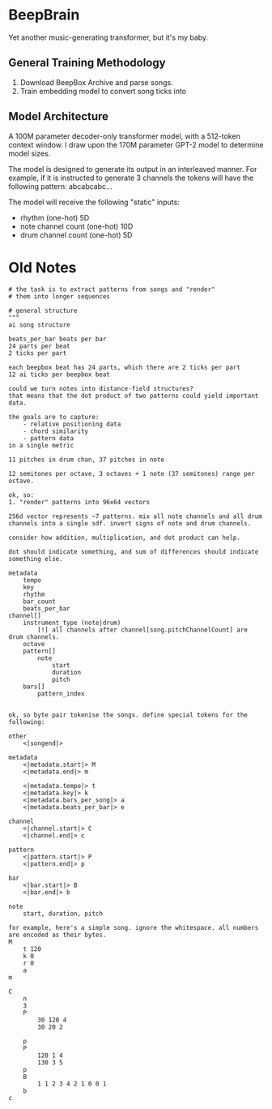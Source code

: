 # BeepBrain

Yet another music-generating transformer, but it's my baby.

## General Training Methodology

1. Download BeepBox Archive and parse songs.
2. Train embedding model to convert song ticks into 

## Model Architecture

A 100M parameter decoder-only transformer model, with a 512-token context window. I draw upon the 170M parameter GPT-2 model to determine model sizes.

The model is designed to generate its output in an interleaved manner. For example, if it is instructed to generate 3 channels the tokens will have the following pattern: abcabcabc...

The model will receive the following "static" inputs:
- rhythm (one-hot) 5D
- note channel count (one-hot) 10D
- drum channel count (one-hot) 5D




# Old Notes
```
# the task is to extract patterns from songs and "render"
# them into longer sequences

# general structure
"""
ai song structure

beats_per_bar beats per bar
24 parts per beat
2 ticks per part

each beepbox beat has 24 parts, which there are 2 ticks per part
12 ai ticks per beepbox beat

could we turn notes into distance-field structures?
that means that the dot product of two patterns could yield important data.

the goals are to capture:
	- relative positioning data
	- chord similarity
	- pattern data
in a single metric

11 pitches in drum chan, 37 pitches in note 

12 semitones per octave, 3 octaves + 1 note (37 semitones) range per octave.

ok, so:
1. "render" patterns into 96x64 vectors

256d vector represents ~7 patterns. mix all note channels and all drum channels into a single sdf. invert signs of note and drum channels.

consider how addition, multiplication, and dot product can help.

dot should indicate something, and sum of differences should indicate something else.

metadata
	tempo
	key
	rhythm
	bar_count
	beats_per_bar
channel[]
	instrument_type (note|drum)
		[!] all channels after channel[song.pitchChannelCount] are drum channels.
	octave
	pattern[]
		note
			start
			duration
			pitch
	bars[]
		pattern_index


ok, so byte pair tokenise the songs. define special tokens for the following:

other
	<|songend|>

metadata
	<|metadata.start|> M
	<|metadata.end|> m

	<|metadata.tempo|> t
	<|metadata.key|> k
	<|metadata.bars_per_song|> a
	<|metadata.beats_per_bar|> e

channel
	<|channel.start|> C
	<|channel.end|> c

pattern
	<|pattern.start|> P
	<|pattern.end|> p

bar
	<|bar.start|> B
	<|bar.end|> b

note
	start, duration, pitch

for example, here's a simple song. ignore the whitespace. all numbers are encoded as their bytes.
M
	t 120
	k 0
	r 0
	a 
m

C
	n
	3
	P
		30 120 4
		30 20 2
		
	p
	P
		120 1 4
		130 3 5
	p
	B
		1 1 2 3 4 2 1 0 0 1
	b
c
```